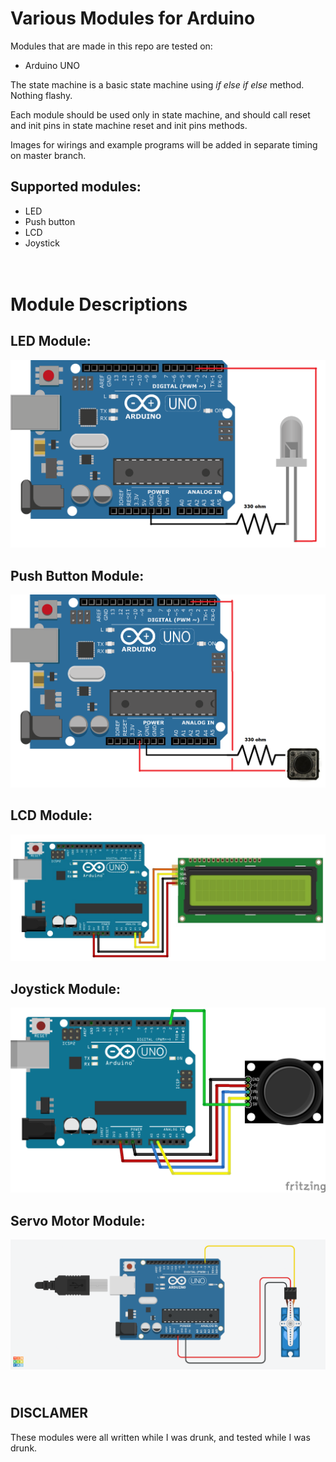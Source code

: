 Various Modules for Arduino
=

Modules that are made in this repo are tested on:
- Arduino UNO

The state machine is a basic state machine using _if else if else_ method. Nothing flashy. 

Each module should be used only in state machine, and should call reset and init pins in state machine reset and init pins methods. 

Images for wirings and example programs will be added in separate timing on master branch.

Supported modules:
--
- LED
- Push button
- LCD
- Joystick

<br>Module Descriptions
==
LED Module:
--
![Led module](https://github.com/djukadjuka/arduino_modules/blob/master/images/led_module_running.png?raw=true)

Push Button Module:
--
![Push button module](https://github.com/djukadjuka/arduino_modules/blob/master/images/push_button_running.png?raw=true)

LCD Module:
--
![LCD Module](https://github.com/djukadjuka/arduino_modules/blob/master/images/lcd_module_image.jpg?raw=true)

Joystick Module:
--
![Joystick Module](https://github.com/djukadjuka/arduino_modules/blob/master/images/joystick_module_img.png?raw=true)

Servo Motor Module:
-- 
![Servo Motor Module](https://github.com/djukadjuka/arduino_modules/blob/master/images/arduino_servo.png?raw=true)


<br>DISCLAMER
-
These modules were all written while I was drunk, and tested while I was drunk.